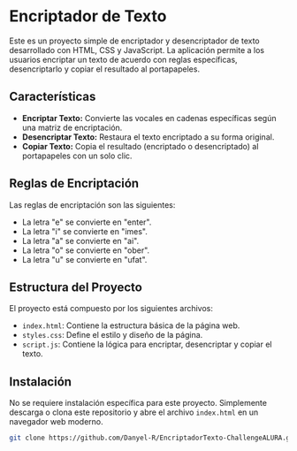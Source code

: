 # Encriptador de Texto

Este es un proyecto simple de encriptador y desencriptador de texto desarrollado con HTML, CSS y JavaScript. La aplicación permite a los usuarios encriptar un texto de acuerdo con reglas específicas, desencriptarlo y copiar el resultado al portapapeles.

## Características

- **Encriptar Texto:** Convierte las vocales en cadenas específicas según una matriz de encriptación.
- **Desencriptar Texto:** Restaura el texto encriptado a su forma original.
- **Copiar Texto:** Copia el resultado (encriptado o desencriptado) al portapapeles con un solo clic.

## Reglas de Encriptación

Las reglas de encriptación son las siguientes:
- La letra "e" se convierte en "enter".
- La letra "i" se convierte en "imes".
- La letra "a" se convierte en "ai".
- La letra "o" se convierte en "ober".
- La letra "u" se convierte en "ufat".

## Estructura del Proyecto

El proyecto está compuesto por los siguientes archivos:

- `index.html`: Contiene la estructura básica de la página web.
- `styles.css`: Define el estilo y diseño de la página.
- `script.js`: Contiene la lógica para encriptar, desencriptar y copiar el texto.

## Instalación

No se requiere instalación específica para este proyecto. Simplemente descarga o clona este repositorio y abre el archivo `index.html` en un navegador web moderno.

```bash
git clone https://github.com/Danyel-R/EncriptadorTexto-ChallengeALURA.git
